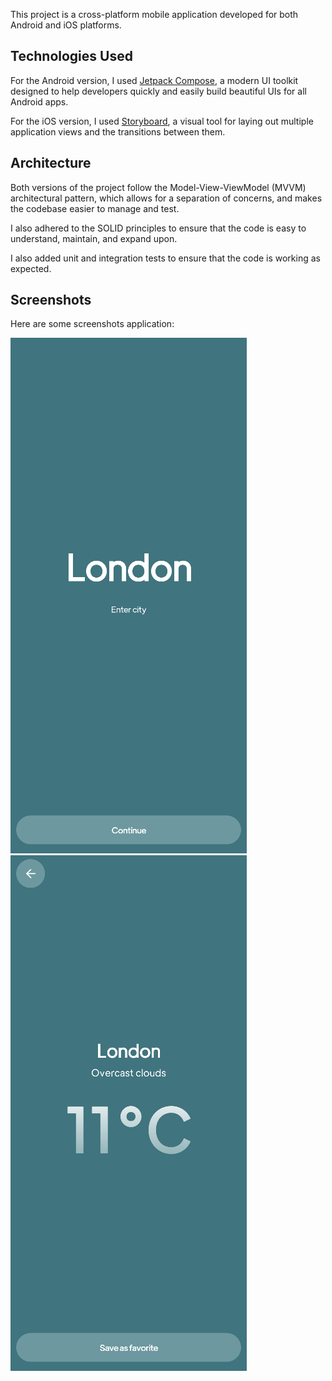 This project is a cross-platform mobile application developed for both Android and iOS platforms. 

## Technologies Used

For the Android version, I used [Jetpack Compose](https://developer.android.com/jetpack/compose), a modern UI toolkit designed to help developers quickly and easily build beautiful UIs for all Android apps. 

For the iOS version, I used [Storyboard](https://developer.apple.com/library/archive/documentation/ToolsLanguages/Conceptual/Xcode_Overview/DesigningwithStoryboards.html), a visual tool for laying out multiple application views and the transitions between them.

## Architecture

Both versions of the project follow the Model-View-ViewModel (MVVM) architectural pattern, which allows for a separation of concerns, and makes the codebase easier to manage and test.

I also adhered to the SOLID principles to ensure that the code is easy to understand, maintain, and expand upon.

I also added unit and integration tests to ensure that the code is working as expected.


## Screenshots

Here are some screenshots application:

![Image A](a.png)
![Image B](b.png)
